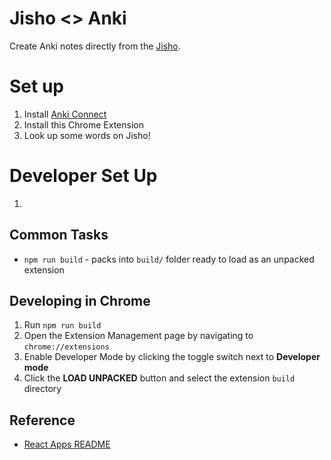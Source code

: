 # Jisho <> Anki

Create Anki notes directly from the [Jisho](https://jisho.org/).

# Set up

1. Install [Anki Connect](https://github.com/FooSoft/anki-connect)
2. Install this Chrome Extension
3. Look up some words on Jisho!

# Developer Set Up

1. 

## Common Tasks

* `npm run build` - packs into `build/` folder ready to load as an unpacked extension

## Developing in Chrome
1. Run `npm run build`
2. Open the Extension Management page by navigating to `chrome://extensions`
3. Enable Developer Mode by clicking the toggle switch next to **Developer mode**
4. Click the **LOAD UNPACKED** button and select the extension `build` directory

## Reference

* [React Apps README](https://github.com/facebook/create-react-app/blob/master/packages/react-scripts/template/README.md)